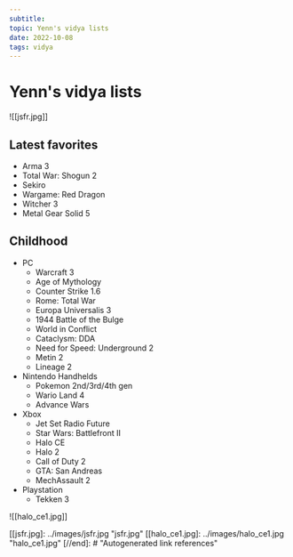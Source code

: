 ```yaml
---
subtitle:
topic: Yenn's vidya lists
date: 2022-10-08
tags: vidya
---
```


# Yenn's vidya lists

![[jsfr.jpg]]

## Latest favorites
- Arma 3
- Total War: Shogun 2
- Sekiro
- Wargame: Red Dragon
- Witcher 3
- Metal Gear Solid 5

## Childhood
- PC
    - Warcraft 3
    - Age of Mythology
    - Counter Strike 1.6
    - Rome: Total War
    - Europa Universalis 3
    - 1944 Battle of the Bulge
    - World in Conflict
    - Cataclysm: DDA
    - Need for Speed: Underground 2
    - Metin 2
    - Lineage 2
- Nintendo Handhelds
    - Pokemon 2nd/3rd/4th gen
    - Wario Land 4
    - Advance Wars
- Xbox
    - Jet Set Radio Future
    - Star Wars: Battlefront II
    - Halo CE
    - Halo 2
    - Call of Duty 2
    - GTA: San Andreas
    - MechAssault 2
- Playstation
    - Tekken 3

![[halo_ce1.jpg]]


[//begin]: # "Autogenerated link references for markdown compatibility"
[[jsfr.jpg]: ../images/jsfr.jpg "jsfr.jpg"
[[halo_ce1.jpg]: ../images/halo_ce1.jpg "halo_ce1.jpg"
[//end]: # "Autogenerated link references"